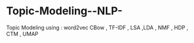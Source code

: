 # Topic-Modeling--NLP-
Topic Modeling using : word2vec CBow , TF-IDF , LSA ,LDA , NMF , HDP , CTM , UMAP
